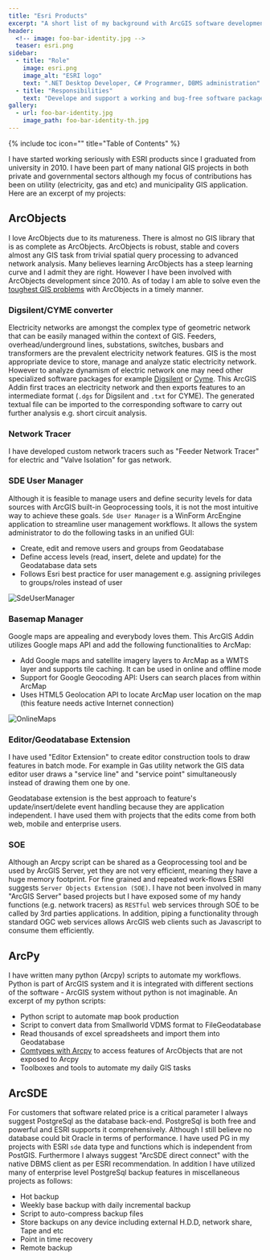 ```yaml
---
title: "Esri Products"
excerpt: "A short list of my background with ArcGIS software development"
header:
  <!-- image: foo-bar-identity.jpg -->
  teaser: esri.png
sidebar:
  - title: "Role"
    image: esri.png
    image_alt: "ESRI logo"
    text: ".NET Desktop Developer, C# Programmer, DBMS administration"
  - title: "Responsibilities"
    text: "Develope and support a working and bug-free software package for the end-users"
gallery:
  - url: foo-bar-identity.jpg
    image_path: foo-bar-identity-th.jpg
---
```

{% include toc icon="" title="Table of Contents" %}

I have started working seriously with ESRI products since I graduated from university in 2010. I have been part of many national GIS projects in both private and governmental sectors although my focus of contributions has been on utility (electricity, gas and etc) and municipality GIS application. Here are an excerpt of my projects:

## ArcObjects
I love ArcObjects due to its matureness. There is almost no GIS library that is as complete as ArcObjects. ArcObjects is robust, stable and covers almost any GIS task from trivial spatial query processing to advanced network analysis. Many believes learning ArcObjects has a steep learning curve and I admit they are right. However I have been involved with ArcObjects development since 2010. As of today I am able to solve even the [toughest GIS problems](http://gis.stackexchange.com/questions/165077/how-to-add-a-new-parcel-inside-parcel-fabric-from-existing-parcel-features-arco/166021#166021) with ArcObjects in a timely manner.

### Digsilent/CYME converter
Electricity networks are amongst the complex type of geometric network that can be easily managed within the context of GIS. Feeders, overhead/underground lines, substations, switches, busbars and transformers are the prevalent electricity network features. GIS is the most appropriate device to store, manage and analyze static electricity network. However to analyze dynamism of electric network one may need other specialized software packages for example [Digsilent](www.digsilent.de) or [Cyme](http://www.cyme.com/software/cymdist). 
This ArcGIS Addin first traces an electricity network and then exports features to an intermediate format (`.dgs` for Digsilent and `.txt` for CYME). The generated textual file can be imported to the corresponding software to carry out further analysis e.g. short circuit analysis.

### Network Tracer
I have developed custom network tracers such as "Feeder Network Tracer" for electric and "Valve Isolation" for gas network.

### SDE User Manager
Although it is feasible to manage users and define security levels for data sources with ArcGIS built-in Geoprocessing tools, it is not the most intuitive way to achieve these goals. `Sde User Manager` is a WinForm ArcEngine application to streamline user management workflows. It allows the system administrator to do the following tasks in an unified GUI:

- Create, edit and remove users and groups from Geodatabase 
- Define access levels (read, insert, delete and update) for the Geodatabase data sets
- Follows Esri best practice for user management e.g. assigning privileges to groups/roles instead of user


![SdeUserManager]({{base_path}}/images/SdeUserManager.JPG)

### Basemap Manager
Google maps are appealing and everybody loves them. This ArcGIS Addin utilizes Google maps API and add the following functionalities to ArcMap:

- Add Google maps and satellite imagery layers to ArcMap as a WMTS layer and supports tile caching. It can be used in online and offline mode
- Support for Google Geocoding API: Users can search places from within ArcMap
- Uses HTML5 Geolocation API to locate ArcMap user location on the map (this feature needs active Internet connection)

![OnlineMaps]({{base_path}}/images/OnlineMaps.JPG)

### Editor/Geodatabase Extension
I have used "Editor Extension" to create editor construction tools to draw features in batch mode. For example in Gas utility network the GIS data editor user draws a "service line" and "service point" simultaneously instead of drawing them one by one.

Geodatabase extension is the best approach to feature's update/insert/delete event handling because they are application independent. I have used them with projects that the edits come from both web, mobile and enterprise users.

### SOE
Although an Arcpy script can be shared as a Geoprocessing tool and be used by ArcGIS Server, yet they are not very efficient, meaning they have a huge memory footprint. For fine grained and repeated work-flows ESRI suggests `Server Objects Extension (SOE)`. I have not been involved in many "ArcGIS Server" based projects but I have exposed some of my handy functions (e.g. network tracers) as `RESTful` web services through SOE to be called by 3rd parties applications. In addition, piping a functionality through standard OGC web services allows ArcGIS web clients such as Javascript to consume them efficiently.

## ArcPy
I have written many python (Arcpy) scripts to automate my workflows. Python is part of ArcGIS system and it is integrated with different sections of the software - ArcGIS system without python is not imaginable. An excerpt of my python scripts:

- Python script to automate map book production
- Script to convert data from Smallworld VDMS format to FileGeodatabase
- Read thousands of excel spreadsheets and import them into Geodatabase
- [Comtypes with Arcpy](http://gis.stackexchange.com/questions/178532/in-arcmap-use-python-to-disable-scale-map-elements-proportionally-to-changes-i) to access features of ArcObjects that are not exposed to Arcpy
- Toolboxes and tools to automate my daily GIS tasks


## ArcSDE
For customers that software related price is a critical parameter I always suggest PostgreSql as the database back-end. PostgreSql is both free and powerful and ESRI supports it comprehensively. Although I still believe no database could bit Oracle in terms of performance. I have used PG in my projects with ESRI `sde` data type and functions which is independent from PostGIS. Furthermore I always suggest "ArcSDE direct connect" with the native DBMS client as per ESRI recommendation.
In addition I have utilized many of enterprise level PostgreSql backup features in miscellaneous projects as follows:

- Hot backup
- Weekly base backup with daily incremental backup
- Script to auto-compress backup files
- Store backups on any device including external H.D.D, network share, Tape and etc
- Point in time recovery
- Remote backup
